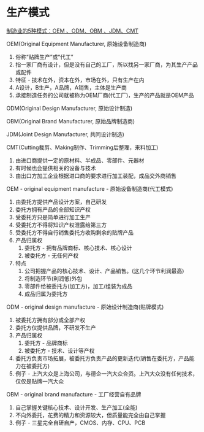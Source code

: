 # 生产模式

[制造业的5种模式：OEM 、ODM、OBM 、JDM、CMT](https://zhuanlan.zhihu.com/p/634726342)

OEM(Original Equipment Manufacturer, 原始设备制造商)
1. 俗称“贴牌生产”或“代工”
2. 指一家厂商有设计，但是没有自己的工厂，所以找另一家厂商，为其生产产品或配件
3. 特征 - 技术在外，资本在外，市场在外，只有生产在内
4. A设计，B生产，A品牌，A销售，主体是生产商
5. 承接制造任务的公司就被称为OEM厂商(代工厂)，生产的产品就是OEM产品

ODM(Original Design Manufacturer, 原始设计制造)

OBM(Original Brand Manufacturer, 原始品牌制造商)

JDM(Joint Design Manufacturer, 共同设计制造)

CMT(Cutting裁剪、Making制作、Trimming后整理，来料加工)
1. 由进口商提供一定的原材料、半成品、零部件、元器材
2. 有时候也会提供相关的设备与技术
3. 由出口方加工企业根据进口商的要求进行加工装配，成品交外商销售


OEM - original equipment manufacture - 原始设备制造商(代工模式)
1. 由委托方提供产品设计方案，自己研发
2. 委托方拥有产品的全部知识产权
3. 受委托方只是简单进行加工生产
4. 受委托方不得将知识产权泄露给第三方
5. 受委托方不得自行销售委托方收购剩余的贴牌产品
6. 产品归属权
   1. 委托方 - 拥有品牌商标、核心技术、核心设计
   2. 被委托方 - 无任何产权
7. 特点
   1. 公司把握产品的核心技术、设计、产品销售。(这几个环节利润最高)
   2. 将制造环节(利润低)外包
   3. 零部件给被委托方(加工方)，加工/组装为成品
   4. 成品归属为委托方

ODM - original design manufacture - 原始设计制造商(贴牌模式)
1. 被委托方拥有部分或全部产权
2. 委托方仅提供品牌，不研发不生产
3. 产品归属权
   1. 委托方 - 品牌商标
   2. 被委托方 - 技术、设计等产权
4. 委托方负责市场拓展，被委托方负责产品的更新迭代(销售在委托方，产品能力在被委托方)
5. 例子 - 上汽大众是上海公司，与德企一汽大众合资。上汽大众没有任何技术，仅仅是贴牌一汽大众


OBM - original brand manufacture - 工厂经营自有品牌
1. 自己掌握关键核心技术、设计开发、生产加工(全能)
2. 不向外委托，花费的精力和资源较大，但质量能完全由自己掌握
3. 例子 - 三星完全自研自产，CMOS、内存、CPU、PCB

